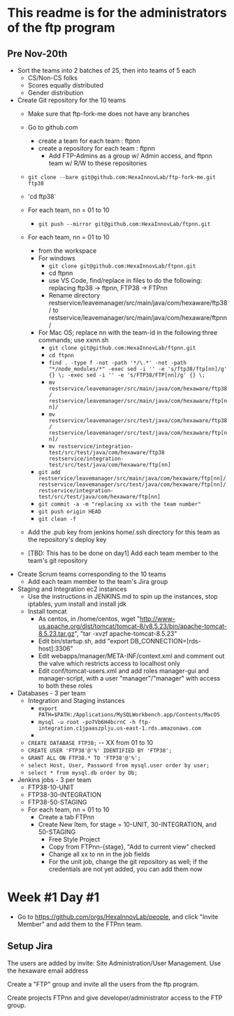 # This readme is for the administrators of the ftp program

## Pre Nov-20th

  * Sort the teams into 2 batches of 25, then into teams of 5 each
    * CS/Non-CS folks
    * Scores equally distributed
    * Gender distribution
  * Create Git repository for the 10 teams
    * Make sure that ftp-fork-me does not have any branches
    * Go to github.com
      * create a team for each team : ftpnn
      * create a repository for each team : ftpnn
        * Add FTP-Admins as a group w/ Admin access, and ftpnn team w/ R/W to these repositories
    * `git clone --bare git@github.com:HexaInnovLab/ftp-fork-me.git ftp38`
    * 'cd ftp38`
    * For each team, nn = 01 to 10
      * `git push --mirror git@github.com:HexaInnovLab/ftpnn.git`
    * For each team, nn = 01 to 10
      * from the workspace
      * For windows
        * `git clone git@github.com:HexaInnovLab/ftpnn.git`
        * cd ftpnn
        * use VS Code, find/replace in files to do the following: replacing ftp38 -> ftpnn, FTP38 -> FTPnn
        * Rename directory restservice/leavemanager/src/main/java/com/hexaware/ftp38/ to restservice/leavemanager/src/main/java/com/hexaware/ftpnn/
      * For Mac OS; replace nn with the team-id in the following three commands; use xxnn.sh
        * `git clone git@github.com:HexaInnovLab/ftpnn.git`
        * `cd ftpnn`      
        * `find . -type f -not -path '*/\.*' -not -path "*/node_modules/*" -exec sed -i '' -e 's/ftp38/ftp[nn]/g' {} \; -exec sed -i '' -e 's/FTP38/FTP[nn]/g' {} \;`
        * `mv restservice/leavemanager/src/main/java/com/hexaware/ftp38/ restservice/leavemanager/src/main/java/com/hexaware/ftp[nn]/`
        * `mv restservice/leavemanager/src/test/java/com/hexaware/ftp38/ restservice/leavemanager/src/test/java/com/hexaware/ftp[nn]/`
        * `mv restservice/integration-test/src/test/java/com/hexaware/ftp38 restservice/integration-test/src/test/java/com/hexaware/ftp[nn]`
      * `git add restservice/leavemanager/src/main/java/com/hexaware/ftp[nn]/ restservice/leavemanager/src/test/java/com/hexaware/ftp[nn]/ restservice/integration-test/src/test/java/com/hexaware/ftp[nn]`
      * `git commit -a -m "replacing xx with the team number"`
      * `git push origin HEAD`
      * `git clean -f`
      
    * Add the .pub key from jenkins home/.ssh directory for this team as the repository's deploy key
    * [TBD: This has to be done on day1] Add each team member to the team's git repository
  * Create Scrum teams corresponding to the 10 teams
    * Add each team member to the team's Jira group 
  * Staging and Integration ec2 instances
    * Use the instructions in JENKINS.md to spin up the instances, stop iptables, yum install and install jdk
    * Install tomcat
      * As centos, in /home/centos, wget "http://www-us.apache.org/dist/tomcat/tomcat-8/v8.5.23/bin/apache-tomcat-8.5.23.tar.gz", "tar -xvzf apache-tomcat-8.5.23"
      * Edit bin/startup.sh, add "export DB_CONNECTION=[rds-host]:3306"
      * Edit webapps/manager/META-INF/context.xml and comment out the valve which restricts access to localhost only
      * Edit conf/tomcat-users.xml and add roles manager-gui and manager-script, with a user "manager"/"manager" with access to both these roles 
  * Databases - 3 per team
    * Integration and Staging instances
      * `export PATH=$PATH:/Applications/MySQLWorkbench.app/Contents/MacOS`
      * `mysql -u root -po7Vb6H4bcrnC -h ftp-integration.c1jpaaszplju.us-east-1.rds.amazonaws.com`
      * 
    * `CREATE DATABASE FTP38;` -- XX from 01 to 10
    * `CREATE USER 'FTP38'@'%' IDENTIFIED BY 'FTP38';`
    * `GRANT ALL ON FTP38.* TO 'FTP38'@'%';`
    * `select Host, User, Password from mysql.user order by user;`
    * `select * from mysql.db order by Db;`
  * Jenkins jobs - 3 per team
    * FTP38-10-UNIT
    * FTP38-30-INTEGRATION
    * FTP38-50-STAGING
    * For each team, nn = 01 to 10
      * Create a tab FTPnn
      * Create New Item, for stage = 10-UNIT, 30-INTEGRATION, and 50-STAGING
        * Free Style Project
        * Copy from FTPnn-{stage}, "Add to current view" checked
        * Change all xx to nn in the job fields  
        * For the unit job, change the git repository as well; if the credentials are not yet added, you can add them now

# Week #1 Day #1
  * Go to https://github.com/orgs/HexaInnovLab/people, and click "Invite Member" and add them to the FTPnn team.

## Setup Jira

The users are added by invite: Site Administration/User Management. Use the hexaware email address

Create a "FTP" group and invite all the users from the ftp program.

Create projects FTPnn and give developer/administrator access to the FTP group.
